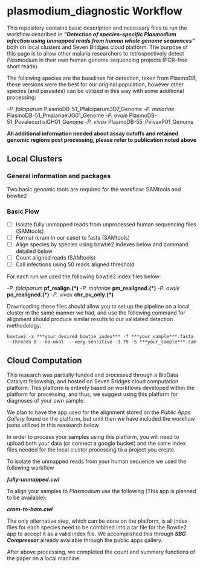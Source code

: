 # **plasmodium_diagnostic Workflow**

This repository contains basic description and necessary files to run the workflow described in ***"Detection of species-specific Plasmodium infection using unmapped reads from human whole genome sequences"*** both on local clusters and Seven Bridges cloud platform. The purpose of this page is to allow other malaria researchers to retrospectively detect *Plasmodium* in their own human genome sequencing projects (PCR-free short reads). 

The following species are the baselines for detection, taken from PlasmoDB, these versions were the best for our original population, however other species (and parasites) can be utilized in this way with some additional processing: 

-*P. falciparum* PlasmoDB-51_Pfalciparum3D7_Genome
-*P. malariae* PlasmoDB-51_PmalariaeUG01_Genome
-*P. ovale* PlasmoDB-51_PovalecurtisiGH01_Genome
-*P. vivax* PlasmoDB-55_PvivaxP01_Genome

**All additional information needed about assay cutoffs and retained genomic regions post processing, please refer to publication noted above**


## Local Clusters

### General information and packages 

Two basic genomic tools are required for the workflow: SAMtools and bowtie2

### Basic Flow

- [ ] Isolate fully unmapped reads from unprocessed human sequencing files (SAMtools)
- [ ] Format (cram in our case) to fasta (SAMtools)
- [ ] Align species by species using bowtie2 indexes below and command detailed below
- [ ] Count aligned reads (SAMtools)
- [ ] Call infections using 50 reads aligned threshold

For each run we used the following bowtie2 index files below: 

-*P. falciparum* **pf_realign.(*)**
-*P. malariae* **pm_realigned.(*)**
-*P. ovale* **po_realigned.(*)**
-*P. vivax* **chr_pv_only.(*)** 

Downloading these files should allow you to set up the pipeline on a local cluster in the same manner we had, and use the following command for alignment should produce similar results to our validated detection methodology: 

```
bowtie2 -x ***your_desired_bowtie_index*** -f ***your_sample***.fasta --threads 8 --no-unal  --very-sensitive -I 75 -S ***your_sample***.sam

```


## Cloud Computation

This research was partially funded and processed through a BioData Catalyst fellowship, and hosted on Seven Bridges cloud computation platform. This platform is entirely based on workflows developed within the platform for processing, and thus, we suggest using this platform for diagnoses of your own sample. 

We plan to have the app used for the alignment stored on the *Public Apps Gallery* found on the platform, but until then we have included the workflow jsons utilized in this reasearch below. 

In order to process your samples using this platform, you will need to upload both your data (or connect a google bucket) and the same index files needed for the local cluster processing to a project you create. 

To isolate the unmapped reads from your human sequence we used the following workflow 

***fully-unmapped.cwl***

To align your samples to *Plasmodium* use the following (This app is planned to be available): 

***cram-to-bam.cwl***

The only alternative step, which can be done on the platform, is all index files for each species need to be combined into a tar file for the Bowtie2 app to accept it as a valid index file. We accomplished this through ***SBG Compressor*** already available through the public apps gallery.

After above processing, we completed the count and summary functions of the paper on a local machine. 












